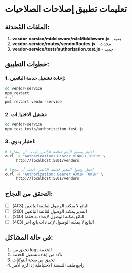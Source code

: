 # تعليمات تطبيق إصلاحات الصلاحيات

## الملفات المُحدثة:

1. **vendor-service/middleware/roleMiddleware.js** - جديد
2. **vendor-service/routes/vendorRoutes.js** - محدث
3. **vendor-service/tests/authorization.test.js** - جديد

## خطوات التطبيق:

### 1. إعادة تشغيل خدمة البائعين:
```bash
cd vendor-service
npm restart
# أو
pm2 restart vendor-service
```

### 2. تشغيل الاختبارات:
```bash
cd vendor-service
npm test tests/authorization.test.js
```

### 3. اختبار يدوي:
```bash
# اختبار وصول البائع لقائمة البائعين (يجب أن يفشل)
curl -H "Authorization: Bearer VENDOR_TOKEN" \
     http://localhost:5001/vendors

# اختبار وصول المدير لقائمة البائعين (يجب أن ينجح)
curl -H "Authorization: Bearer ADMIN_TOKEN" \
     http://localhost:5001/vendors
```

## التحقق من النجاح:

- [ ] البائع لا يمكنه الوصول لقائمة البائعين (403)
- [ ] المدير يمكنه الوصول لقائمة البائعين (200)
- [ ] البائع يمكنه الوصول لإعداداته فقط (200)
- [ ] البائع لا يمكنه الوصول لإعدادات بائع آخر (403)

## في حالة المشاكل:

1. تحقق من logs الخدمة
2. تأكد من إعادة تشغيل الخدمة
3. تحقق من صحة التوكنات
4. راجع ملف النسخة الاحتياطية إذا لزم الأمر
